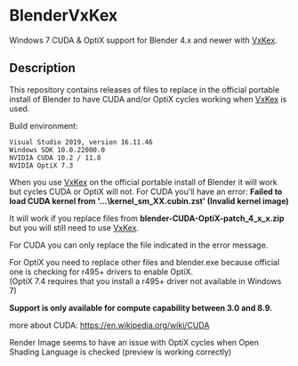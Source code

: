 # BlenderVxKex

Windows 7 CUDA & OptiX support for Blender 4.x and newer with [VxKex](https://github.com/CopperFr/VxKex).

## Description

This repository contains releases of files to replace in the official portable install
of Blender to have CUDA and/or OptiX cycles working when [VxKex](https://github.com/CopperFr/VxKex) is used.

Build environment:
```
Visual Studio 2019, version 16.11.46
Windows SDK 10.0.22000.0
NVIDIA CUDA 10.2 / 11.8 
NVIDIA OptiX 7.3
```
When you use [VxKex](https://github.com/CopperFr/VxKex) on the official portable install of Blender it will work but cycles
CUDA or OptiX will not. For CUDA you'll have an error:
**Failed to load CUDA kernel from '...\kernel_sm_XX.cubin.zst' (Invalid kernel image)**

It will work if you replace files from **blender-CUDA-OptiX-patch_4_x_x.zip** but you will still
need to use [VxKex](https://github.com/CopperFr/VxKex).

For CUDA you can only replace the file indicated in the error message.

For OptiX you need to replace other files and blender.exe because official one is checking for r495+ drivers to enable OptiX.  
(OptiX 7.4 requires that you install a r495+ driver not available in Windows 7)

**Support is only available for compute capability between 3.0 and 8.9.**  

more about CUDA: https://en.wikipedia.org/wiki/CUDA

Render Image seems to have an issue with OptiX cycles when Open Shading Language is checked (preview is working correctly)
